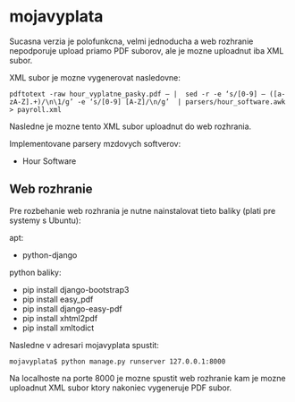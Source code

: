 # mojavyplata

Sucasna verzia je polofunkcna, velmi jednoducha a web rozhranie nepodporuje upload priamo PDF suborov, ale je mozne uploadnut iba XML subor.

XML subor je mozne vygenerovat nasledovne:

`pdftotext -raw hour_vyplatne_pasky.pdf – |  sed -r -e ‘s/[0-9] – ([a-zA-Z].+)/\n\1/g’ -e ‘s/[0-9] [A-Z]/\n/g’  | parsers/hour_software.awk > payroll.xml`

Nasledne je mozne tento XML subor uploadnut do web rozhrania.

Implementovane parsery mzdovych softverov:

- Hour Software 

## Web rozhranie

Pre rozbehanie web rozhrania je nutne nainstalovat tieto baliky (plati pre systemy s Ubuntu):

apt:
- python-django

python baliky:
- pip install django-bootstrap3
- pip install easy\_pdf
- pip install django-easy-pdf
- pip install xhtml2pdf
- pip install xmltodict

Nasledne v adresari mojavyplata spustit:

 `mojavyplata$ python manage.py runserver 127.0.0.1:8000`

Na localhoste na porte 8000 je mozne spustit web rozhranie kam je mozne uploadnut XML subor ktory nakoniec vygeneruje PDF subor.
